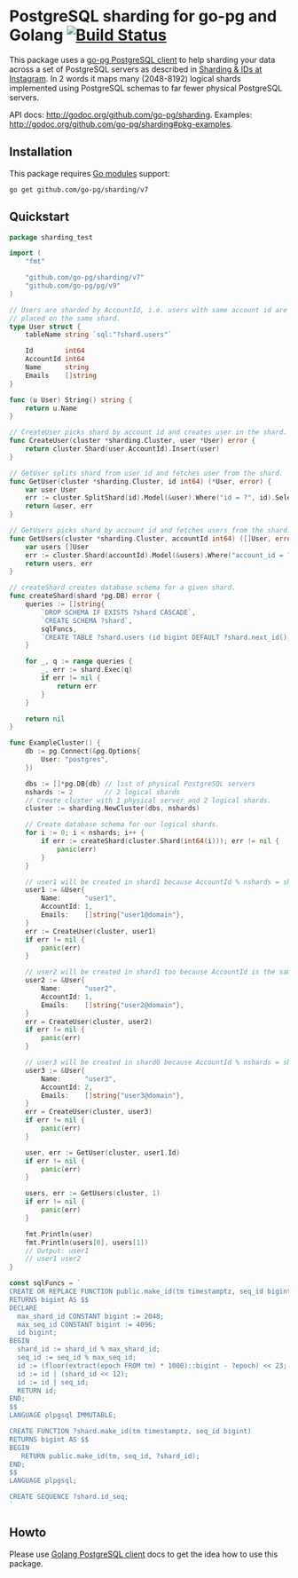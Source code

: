# PostgreSQL sharding for go-pg and Golang [![Build Status](https://travis-ci.org/go-pg/sharding.svg)](https://travis-ci.org/go-pg/sharding)

This package uses a [go-pg PostgreSQL client](https://github.com/go-pg/pg) to help sharding your data across a set of PostgreSQL servers as described in [Sharding & IDs at Instagram](http://instagram-engineering.tumblr.com/post/10853187575/sharding-ids-at-instagram). In 2 words it maps many (2048-8192) logical shards implemented using PostgreSQL schemas to far fewer physical PostgreSQL servers.

API docs: http://godoc.org/github.com/go-pg/sharding.
Examples: http://godoc.org/github.com/go-pg/sharding#pkg-examples.

## Installation

This package requires [Go modules](https://github.com/golang/go/wiki/Modules) support:

    go get github.com/go-pg/sharding/v7

## Quickstart

```go
package sharding_test

import (
	"fmt"

	"github.com/go-pg/sharding/v7"
	"github.com/go-pg/pg/v9"
)

// Users are sharded by AccountId, i.e. users with same account id are
// placed on the same shard.
type User struct {
	tableName string `sql:"?shard.users"`

	Id        int64
	AccountId int64
	Name      string
	Emails    []string
}

func (u User) String() string {
	return u.Name
}

// CreateUser picks shard by account id and creates user in the shard.
func CreateUser(cluster *sharding.Cluster, user *User) error {
	return cluster.Shard(user.AccountId).Insert(user)
}

// GetUser splits shard from user id and fetches user from the shard.
func GetUser(cluster *sharding.Cluster, id int64) (*User, error) {
	var user User
	err := cluster.SplitShard(id).Model(&user).Where("id = ?", id).Select()
	return &user, err
}

// GetUsers picks shard by account id and fetches users from the shard.
func GetUsers(cluster *sharding.Cluster, accountId int64) ([]User, error) {
	var users []User
	err := cluster.Shard(accountId).Model(&users).Where("account_id = ?", accountId).Select()
	return users, err
}

// createShard creates database schema for a given shard.
func createShard(shard *pg.DB) error {
	queries := []string{
		`DROP SCHEMA IF EXISTS ?shard CASCADE`,
		`CREATE SCHEMA ?shard`,
		sqlFuncs,
		`CREATE TABLE ?shard.users (id bigint DEFAULT ?shard.next_id(), account_id int, name text, emails jsonb)`,
	}

	for _, q := range queries {
		_, err := shard.Exec(q)
		if err != nil {
			return err
		}
	}

	return nil
}

func ExampleCluster() {
	db := pg.Connect(&pg.Options{
		User: "postgres",
	})

	dbs := []*pg.DB{db} // list of physical PostgreSQL servers
	nshards := 2        // 2 logical shards
	// Create cluster with 1 physical server and 2 logical shards.
	cluster := sharding.NewCluster(dbs, nshards)

	// Create database schema for our logical shards.
	for i := 0; i < nshards; i++ {
		if err := createShard(cluster.Shard(int64(i))); err != nil {
			panic(err)
		}
	}

	// user1 will be created in shard1 because AccountId % nshards = shard1.
	user1 := &User{
		Name:      "user1",
		AccountId: 1,
		Emails:    []string{"user1@domain"},
	}
	err := CreateUser(cluster, user1)
	if err != nil {
		panic(err)
	}

	// user2 will be created in shard1 too because AccountId is the same.
	user2 := &User{
		Name:      "user2",
		AccountId: 1,
		Emails:    []string{"user2@domain"},
	}
	err = CreateUser(cluster, user2)
	if err != nil {
		panic(err)
	}

	// user3 will be created in shard0 because AccountId % nshards = shard0.
	user3 := &User{
		Name:      "user3",
		AccountId: 2,
		Emails:    []string{"user3@domain"},
	}
	err = CreateUser(cluster, user3)
	if err != nil {
		panic(err)
	}

	user, err := GetUser(cluster, user1.Id)
	if err != nil {
		panic(err)
	}

	users, err := GetUsers(cluster, 1)
	if err != nil {
		panic(err)
	}

	fmt.Println(user)
	fmt.Println(users[0], users[1])
	// Output: user1
	// user1 user2
}

const sqlFuncs = `
CREATE OR REPLACE FUNCTION public.make_id(tm timestamptz, seq_id bigint, shard_id int)
RETURNS bigint AS $$
DECLARE
  max_shard_id CONSTANT bigint := 2048;
  max_seq_id CONSTANT bigint := 4096;
  id bigint;
BEGIN
  shard_id := shard_id % max_shard_id;
  seq_id := seq_id % max_seq_id;
  id := (floor(extract(epoch FROM tm) * 1000)::bigint - ?epoch) << 23;
  id := id | (shard_id << 12);
  id := id | seq_id;
  RETURN id;
END;
$$
LANGUAGE plpgsql IMMUTABLE;

CREATE FUNCTION ?shard.make_id(tm timestamptz, seq_id bigint)
RETURNS bigint AS $$
BEGIN
   RETURN public.make_id(tm, seq_id, ?shard_id);
END;
$$
LANGUAGE plpgsql;

CREATE SEQUENCE ?shard.id_seq;
`
```

## Howto

Please use [Golang PostgreSQL client](https://github.com/go-pg/pg) docs to get the idea how to use this package.
